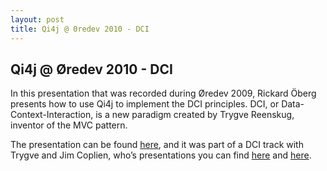 ```yaml
---
layout: post
title: Qi4j @ 0redev 2010 - DCI
---
```

## Qi4j @ Øredev 2010 - DCI

In this presentation that was recorded during Øredev 2009, Rickard Öberg presents how to use Qi4j to implement the DCI principles. DCI, or Data-Context-Interaction, is a new paradigm created by Trygve Reenskug, inventor of the MVC pattern.

The presentation can be found [here](http://www.oredev.org/prod/oredev/site.nsf/docsbycodename/session?opendocument&sid=88EF79931A074A1AC125759A003AB0ED&track=24116556E47101EAC12575A50049A141&day=5), and it was part of a DCI track with Trygve and Jim Coplien, who’s presentations you can find [here](http://www.oredev.org/prod/oredev/site.nsf/docsbycodename/session?opendocument&sid=B5D8BF332A282FEEC1257599003E5694&track=24116556E47101EAC12575A50049A141&day=5) and [here](http://www.oredev.org/prod/oredev/site.nsf/docsbycodename/session?opendocument&sid=9986C37D739F8D39C12575940064F272&track=24116556E47101EAC12575A50049A141&day=5).
